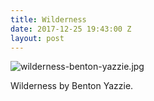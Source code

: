 ```yaml
---
title: Wilderness
date: 2017-12-25 19:43:00 Z
layout: post
---
```


![wilderness-benton-yazzie.jpg](/uploads/wilderness-benton-yazzie.jpg)

Wilderness by Benton Yazzie.